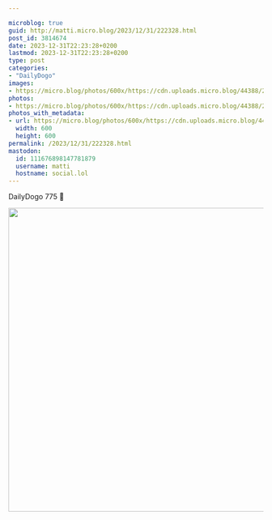 ```yaml
---

microblog: true
guid: http://matti.micro.blog/2023/12/31/222328.html
post_id: 3814674
date: 2023-12-31T22:23:28+0200
lastmod: 2023-12-31T22:23:28+0200
type: post
categories:
- "DailyDogo"
images:
- https://micro.blog/photos/600x/https://cdn.uploads.micro.blog/44388/2023/fbd9ebc0d1c54869b1046a6b3630e596.jpg
photos:
- https://micro.blog/photos/600x/https://cdn.uploads.micro.blog/44388/2023/fbd9ebc0d1c54869b1046a6b3630e596.jpg
photos_with_metadata:
- url: https://micro.blog/photos/600x/https://cdn.uploads.micro.blog/44388/2023/fbd9ebc0d1c54869b1046a6b3630e596.jpg
  width: 600
  height: 600
permalink: /2023/12/31/222328.html
mastodon:
  id: 111676898147781879
  username: matti
  hostname: social.lol
---
```

DailyDogo 775 🐶

<img src="/media/uploads/2023/fbd9ebc0d1c54869b1046a6b3630e596.jpg" width="600" height="600" alt="" />
